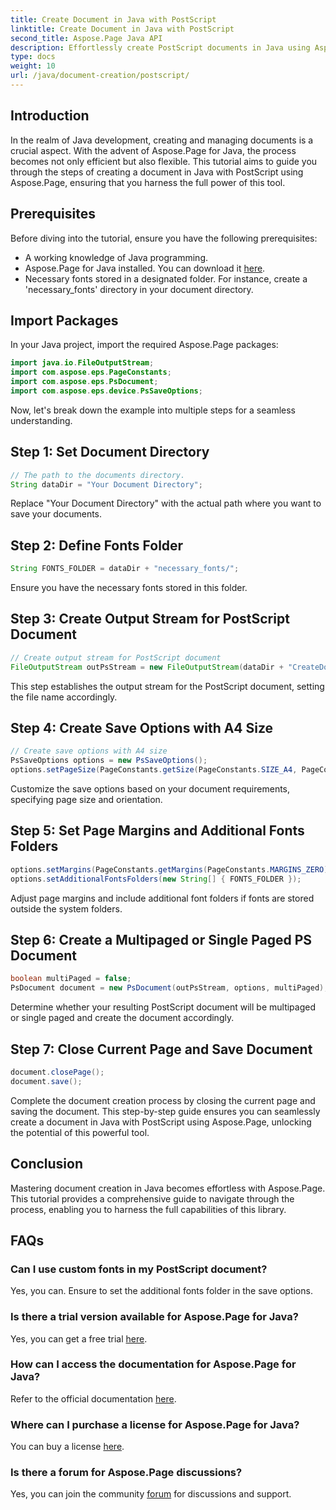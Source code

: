 ```yaml
---
title: Create Document in Java with PostScript
linktitle: Create Document in Java with PostScript
second_title: Aspose.Page Java API
description: Effortlessly create PostScript documents in Java using Aspose.Page. Customize page size, margins, and fonts. Try the free trial now!
type: docs
weight: 10
url: /java/document-creation/postscript/
---
```

## Introduction
In the realm of Java development, creating and managing documents is a crucial aspect. With the advent of Aspose.Page for Java, the process becomes not only efficient but also flexible. This tutorial aims to guide you through the steps of creating a document in Java with PostScript using Aspose.Page, ensuring that you harness the full power of this tool.
## Prerequisites
Before diving into the tutorial, ensure you have the following prerequisites:
- A working knowledge of Java programming.
- Aspose.Page for Java installed. You can download it [here](https://releases.aspose.com/page/java/).
- Necessary fonts stored in a designated folder. For instance, create a 'necessary_fonts' directory in your document directory.
## Import Packages
In your Java project, import the required Aspose.Page packages:
```java
import java.io.FileOutputStream;
import com.aspose.eps.PageConstants;
import com.aspose.eps.PsDocument;
import com.aspose.eps.device.PsSaveOptions;

```
Now, let's break down the example into multiple steps for a seamless understanding.
## Step 1: Set Document Directory
```java
// The path to the documents directory.
String dataDir = "Your Document Directory";
```
Replace "Your Document Directory" with the actual path where you want to save your documents.
## Step 2: Define Fonts Folder
```java
String FONTS_FOLDER = dataDir + "necessary_fonts/";
```
Ensure you have the necessary fonts stored in this folder.
## Step 3: Create Output Stream for PostScript Document
```java
// Create output stream for PostScript document
FileOutputStream outPsStream = new FileOutputStream(dataDir + "CreateDocument_outPS.ps");
```
This step establishes the output stream for the PostScript document, setting the file name accordingly.
## Step 4: Create Save Options with A4 Size
```java
// Create save options with A4 size
PsSaveOptions options = new PsSaveOptions();
options.setPageSize(PageConstants.getSize(PageConstants.SIZE_A4, PageConstants.ORIENTATION_PORTRAIT));
```
Customize the save options based on your document requirements, specifying page size and orientation.
## Step 5: Set Page Margins and Additional Fonts Folders
```java
options.setMargins(PageConstants.getMargins(PageConstants.MARGINS_ZERO));
options.setAdditionalFontsFolders(new String[] { FONTS_FOLDER });
```
Adjust page margins and include additional font folders if fonts are stored outside the system folders.
## Step 6: Create a Multipaged or Single Paged PS Document
```java
boolean multiPaged = false;
PsDocument document = new PsDocument(outPsStream, options, multiPaged);
```
Determine whether your resulting PostScript document will be multipaged or single paged and create the document accordingly.
## Step 7: Close Current Page and Save Document
```java
document.closePage();
document.save();
```
Complete the document creation process by closing the current page and saving the document.
This step-by-step guide ensures you can seamlessly create a document in Java with PostScript using Aspose.Page, unlocking the potential of this powerful tool.
## Conclusion
Mastering document creation in Java becomes effortless with Aspose.Page. This tutorial provides a comprehensive guide to navigate through the process, enabling you to harness the full capabilities of this library.
## FAQs
### Can I use custom fonts in my PostScript document?
Yes, you can. Ensure to set the additional fonts folder in the save options.
### Is there a trial version available for Aspose.Page for Java?
Yes, you can get a free trial [here](https://releases.aspose.com/).
### How can I access the documentation for Aspose.Page for Java?
Refer to the official documentation [here](https://reference.aspose.com/page/java/).
### Where can I purchase a license for Aspose.Page for Java?
You can buy a license [here](https://purchase.aspose.com/buy).
### Is there a forum for Aspose.Page discussions?
Yes, you can join the community [forum](https://forum.aspose.com/c/page/39) for discussions and support.
